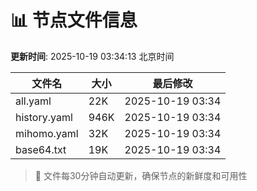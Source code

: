 # 📊 节点文件信息

**更新时间**: 2025-10-19 03:34:13 北京时间

| 文件名 | 大小 | 最后修改 |
|--------|------|----------|
| all.yaml | 22K | 2025-10-19 03:34 |
| history.yaml | 946K | 2025-10-19 03:34 |
| mihomo.yaml | 32K | 2025-10-19 03:34 |
| base64.txt | 19K | 2025-10-19 03:34 |

> 🔄 文件每30分钟自动更新，确保节点的新鲜度和可用性
